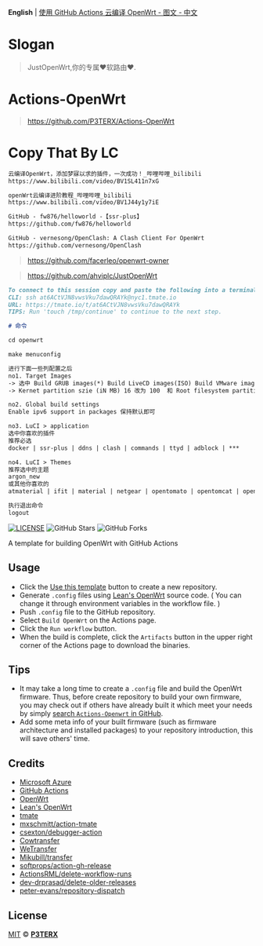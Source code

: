 **English** | [使用 GitHub Actions 云编译 OpenWrt - 图文 - 中文](https://p3terx.com/archives/build-openwrt-with-github-actions.html)

# Slogan

> JustOpenWrt,你的专属❤软路由❤.

# Actions-OpenWrt

> https://github.com/P3TERX/Actions-OpenWrt

# Copy That By LC

```markdown
云编译OpenWrt，添加梦寐以求的插件，一次成功！_哔哩哔哩_bilibili
https://www.bilibili.com/video/BV1SL411n7xG

openWrt云编译进阶教程_哔哩哔哩_bilibili
https://www.bilibili.com/video/BV1J44y1y7iE

GitHub - fw876/helloworld -【ssr-plus】
https://github.com/fw876/helloworld

GitHub - vernesong/OpenClash: A Clash Client For OpenWrt
https://github.com/vernesong/OpenClash
```

> https://github.com/facerleo/openwrt-owner

> https://github.com/ahviplc/JustOpenWrt

```markdown
To connect to this session copy and paste the following into a terminal or browser:
CLI: ssh at6ACtVJN8vwsVku7dawQRAYk@nyc1.tmate.io
URL: https://tmate.io/t/at6ACtVJN8vwsVku7dawQRAYk
TIPS: Run 'touch /tmp/continue' to continue to the next step.

# 命令

cd openwrt

make menuconfig

进行下面一些列配置之后
no1. Target Images 
-> 选中 Build GRUB images(*) Build LiveCD images(ISO) Build VMware images files(VMDK)
-> Kernet partition szie (iN MB) 16 改为 100  和 Root filesystem partition szie (iN MB) 160 改为 260

no2. Global build settings
Enable ipv6 support in packages 保持默认即可

no3. LuCI > application
选中你喜欢的插件
推荐必选
docker | ssr-plus | ddns | clash | commands | ttyd | adblock | ***

no4. LuCI > Themes
推荐选中的主题
argon_new
或其他你喜欢的
atmaterial | ifit | material | netgear | opentomato | opentomcat | opentopd

执行退出命令
logout
```

[![LICENSE](https://img.shields.io/github/license/mashape/apistatus.svg?style=flat-square&label=LICENSE)](https://github.com/P3TERX/Actions-OpenWrt/blob/master/LICENSE)
![GitHub Stars](https://img.shields.io/github/stars/P3TERX/Actions-OpenWrt.svg?style=flat-square&label=Stars&logo=github)
![GitHub Forks](https://img.shields.io/github/forks/P3TERX/Actions-OpenWrt.svg?style=flat-square&label=Forks&logo=github)

A template for building OpenWrt with GitHub Actions

## Usage

- Click the [Use this template](https://github.com/P3TERX/Actions-OpenWrt/generate) button to create a new repository.
- Generate `.config` files using [Lean's OpenWrt](https://github.com/coolsnowwolf/lede) source code. ( You can change it through environment variables in the workflow file. )
- Push `.config` file to the GitHub repository.
- Select `Build OpenWrt` on the Actions page.
- Click the `Run workflow` button.
- When the build is complete, click the `Artifacts` button in the upper right corner of the Actions page to download the binaries.

## Tips

- It may take a long time to create a `.config` file and build the OpenWrt firmware. Thus, before create repository to build your own firmware, you may check out if others have already built it which meet your needs by simply [search `Actions-Openwrt` in GitHub](https://github.com/search?q=Actions-openwrt).
- Add some meta info of your built firmware (such as firmware architecture and installed packages) to your repository introduction, this will save others' time.

## Credits

- [Microsoft Azure](https://azure.microsoft.com)
- [GitHub Actions](https://github.com/features/actions)
- [OpenWrt](https://github.com/openwrt/openwrt)
- [Lean's OpenWrt](https://github.com/coolsnowwolf/lede)
- [tmate](https://github.com/tmate-io/tmate)
- [mxschmitt/action-tmate](https://github.com/mxschmitt/action-tmate)
- [csexton/debugger-action](https://github.com/csexton/debugger-action)
- [Cowtransfer](https://cowtransfer.com)
- [WeTransfer](https://wetransfer.com/)
- [Mikubill/transfer](https://github.com/Mikubill/transfer)
- [softprops/action-gh-release](https://github.com/softprops/action-gh-release)
- [ActionsRML/delete-workflow-runs](https://github.com/ActionsRML/delete-workflow-runs)
- [dev-drprasad/delete-older-releases](https://github.com/dev-drprasad/delete-older-releases)
- [peter-evans/repository-dispatch](https://github.com/peter-evans/repository-dispatch)

## License

[MIT](https://github.com/P3TERX/Actions-OpenWrt/blob/main/LICENSE) © [**P3TERX**](https://p3terx.com)
